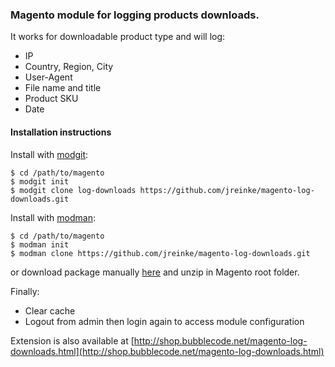 ### Magento module for logging products downloads.

It works for downloadable product type and will log:

* IP
* Country, Region, City
* User-Agent
* File name and title
* Product SKU
* Date

#### Installation instructions

Install with [modgit](https://github.com/jreinke/modgit):

    $ cd /path/to/magento
    $ modgit init
    $ modgit clone log-downloads https://github.com/jreinke/magento-log-downloads.git

Install with [modman](https://github.com/colinmollenhour/modman):

    $ cd /path/to/magento
    $ modman init
    $ modman clone https://github.com/jreinke/magento-log-downloads.git

or download package manually [here](https://github.com/jreinke/magento-log-downloads/archive/master.zip) and unzip in Magento root folder.

Finally:

* Clear cache
* Logout from admin then login again to access module configuration

Extension is also available at [http://shop.bubblecode.net/magento-log-downloads.html](http://shop.bubblecode.net/magento-log-downloads.html)